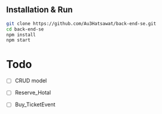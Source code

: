 ## Installation & Run

```bash
git clone https://github.com/Au3Hatsawat/back-end-se.git
cd back-end-se
npm install
npm start
```


# Todo

- [ ] CRUD model
- [ ] Reserve_Hotal
- [ ] Buy_TicketEvent

